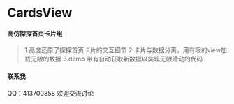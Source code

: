 # CardsView
#### 高仿探探首页卡片组

>1.高度还原了探探首页卡片的交互细节
>2.卡片与数据分离，用有限的view加载无限的数据
>3.demo 带有自动获取新数据以实现无限滑动的代码
>

#### 联系我
QQ：413700858 
欢迎交流讨论

